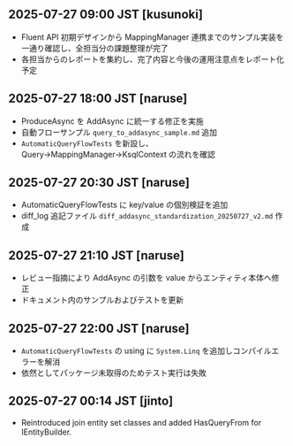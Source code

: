 ## 2025-07-27 09:00 JST [kusunoki]
- Fluent API 初期デザインから MappingManager 連携までのサンプル実装を一通り確認し、全担当分の課題整理が完了
- 各担当からのレポートを集約し、完了内容と今後の運用注意点をレポート化予定
## 2025-07-27 18:00 JST [naruse]
- ProduceAsync を AddAsync に統一する修正を実施
- 自動フローサンプル `query_to_addasync_sample.md` 追加
- `AutomaticQueryFlowTests` を新設し、Query→MappingManager→KsqlContext の流れを確認
## 2025-07-27 20:30 JST [naruse]
- AutomaticQueryFlowTests に key/value の個別検証を追加
- diff_log 追記ファイル `diff_addasync_standardization_20250727_v2.md` 作成
## 2025-07-27 21:10 JST [naruse]
- レビュー指摘により AddAsync の引数を value からエンティティ本体へ修正
- ドキュメント内のサンプルおよびテストを更新
## 2025-07-27 22:00 JST [naruse]
- `AutomaticQueryFlowTests` の using に `System.Linq` を追加しコンパイルエラーを解消
- 依然としてパッケージ未取得のためテスト実行は失敗
## 2025-07-27 00:14 JST [jinto]
- Reintroduced join entity set classes and added HasQueryFrom for IEntityBuilder.
